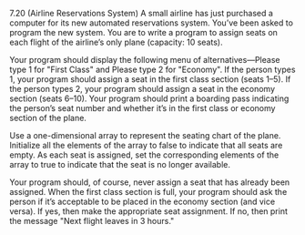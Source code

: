 7.20 (Airline Reservations System) A small airline has just purchased a computer for its new 
automated reservations system. You’ve been asked to program the new system. You are to write a 
program to assign seats on each flight of the airline’s only plane (capacity: 10 seats).

Your program should display the following menu of alternatives—Please type 1 for "First
Class" and Please type 2 for "Economy". If the person types 1, your program should assign a seat
in the first class section (seats 1–5). If the person types 2, your program should assign a seat in the
economy section (seats 6–10). Your program should print a boarding pass indicating the person’s
seat number and whether it’s in the first class or economy section of the plane.

Use a one-dimensional array to represent the seating chart of the plane. Initialize all the elements 
of the array to false to indicate that all seats are empty. As each seat is assigned, set the corresponding 
elements of the array to true to indicate that the seat is no longer available.

Your program should, of course, never assign a seat that has already been assigned. When the
first class section is full, your program should ask the person if it’s acceptable to be placed in the
economy section (and vice versa). If yes, then make the appropriate seat assignment. If no, then
print the message "Next flight leaves in 3 hours."
